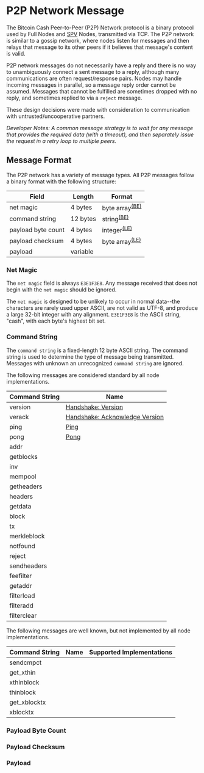 # P2P Network Message

The Bitcoin Cash Peer-to-Peer (P2P) Network protocol is a binary protocol used by Full Nodes and [SPV](/protocol/simple-payment-verification) Nodes, transmitted via TCP.  The P2P network is similar to a gossip network, where nodes listen for messages and then relays that message to its other peers if it believes that message's content is valid.

P2P network messages do not necessarily have a reply and there is no way to unambiguously connect a sent message to a reply, although many communications are often request/response pairs.  Nodes may handle incoming messages in parallel, so a message reply order cannot be assumed.  Messages that cannot be fulfilled are sometimes dropped with no reply, and sometimes replied to via a `reject` message.  

These design decisions were made with consideration to communication with untrusted/uncooperative partners.

*Developer Notes: A common message strategy is to wait for any message that provides the required data (with a timeout), and then separately issue the request in a retry loop to multiple peers.*

## Message Format

The P2P network has a variety of message types.  All P2P messages follow a binary format with the following structure:


| Field | Length | Format |
|--|--|--|
| net magic | 4 bytes | byte array<sup>[(BE)](/protocol/misc/endian/little)</sup> |
| command string | 12 bytes | string<sup>[(BE)](/protocol/misc/endian/little)</sup> |
| payload byte count | 4 bytes | integer<sup>[(LE)](/protocol/misc/endian/little)</sup> |
| payload checksum | 4 bytes | byte array<sup>[(LE)](/protocol/misc/endian/little)</sup> |
| payload | variable |  |

### Net Magic

The `net magic` field is always `E3E1F3E8`.  Any message received that does not begin with the `net magic` should be ignored.

The `net magic` is designed to be unlikely to occur in normal data--the characters are rarely used upper ASCII, are not valid as UTF-8, and produce a large 32-bit integer with any alignment.  `E3E1F3E8` is the ASCII string, "cash", with each byte's highest bit set.

### Command String

The `command string` is a fixed-length 12 byte ASCII string.  The command string is used to determine the type of message being transmitted.  Messages with unknown an unrecognized `command string` are ignored.

The following messages are considered standard by all node implementations.

| Command String | Name |
| -- | -- |
| version | [Handshake: Version](/protocol/network/messages/version) |
| verack | [Handshake: Acknowledge Version](/protocol/network/messages/verack) |
| ping | [Ping](/protocol/network/messages/ping) |
| pong | [Pong](/protocol/network/messages/pong) |
| addr |  |
| getblocks |  |
| inv |  |
| mempool |  |
| getheaders |  |
| headers |  |
| getdata |  |
| block |  |
| tx |  |
| merkleblock |  |
| notfound |  |
| reject |  |
| sendheaders |  |
| feefilter |  |
| getaddr |  |
| filterload |  |
| filteradd |  |
| filterclear |  |

The following messages are well known, but not implemented by all node implementations.

| Command String | Name | Supported Implementations |
| -- | -- | -- |
| sendcmpct |  |  |
| get_xthin |  |  |
| xthinblock |  |  |
| thinblock |  |  |
| get_xblocktx |  |  |
| xblocktx |  |  |

### Payload Byte Count

### Payload Checksum

### Payload